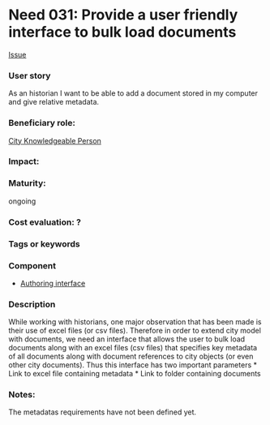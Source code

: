 
# Need 031: Provide a user friendly interface to bulk load documents
[Issue](https://github.com/MEPP-team/RICT/issues/44)

### User story

As an historian I want to be able to add a document stored in my computer and give relative metadata.

### Beneficiary role: 
[City Knowledgeable Person](https://github.com/MEPP-team/RICT/blob/master/Doc/Devel/Needs/Roles.md#city-knowledgeable-person)

### Impact: 


### Maturity: 
ongoing

### Cost evaluation: ?

### Tags or keywords

### Component
 * [Authoring interface](Definitions.md#authoring-interface)

### Description
While working with historians, one major observation that has been made is their use of excel files (or csv files). Therefore in order to extend city model with documents, we need an interface that allows the user to bulk load documents along with an excel files (csv files) that specifies key metadata of all documents along with document references to city objects (or even other city documents). Thus this interface has two important parameters
     * Link to excel file containing metadata
     * Link to folder containing documents     
 
### Notes:
The metadatas requirements have not been defined yet.

